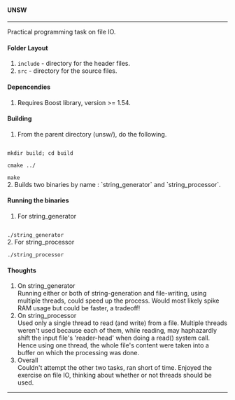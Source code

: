 #### UNSW 

---

Practical programming task on file IO.


#### Folder Layout
1. `include` - directory for the header files.
2. `src` - directory for the source files.

#### Depencendies
1. Requires Boost library, version >= 1.54.

#### Building
1. From the parent directory (unsw/), do the following. <br/>
<code>
mkdir build; cd build <br/>
cmake ../ <br/>
make
</code>
2. Builds two binaries by name : `string_generator` and `string_processor`.


#### Running the binaries
1. For string_generator <br/> 
<code>
./string_generator <min-length-of-string> <max-length-of-string> <file-size> <output-file-name>
</code>
2. For string_processor <br/>
<code>
./string_processor <input-file-of-strings> <output-file> <time-delay> 
</code>

#### Thoughts
1. On string_generator <br/>
Running either or both of string-generation and file-writing, using multiple threads, could speed up the process. Would most likely spike RAM usage but could be faster, a tradeoff! <br/>
2. On string_processor <br/>
Used only a single thread to read (and write) from a file. Multiple threads weren't used because each of them, while reading, may haphazardly shift the input file's 'reader-head' when doing a read() system call. Hence using one thread, the whole file's content were taken into a buffer on which the processing was done. <br/>
3. Overall <br/>
Couldn't attempt the other two tasks, ran short of time. Enjoyed the exercise on file IO, thinking about whether or not threads should be used.

---
